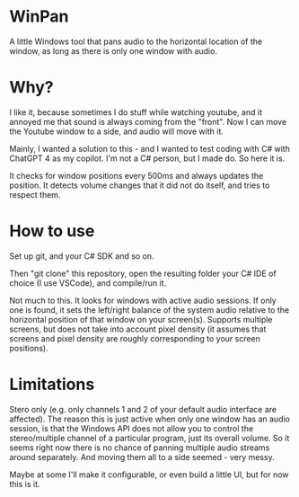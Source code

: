 # WinPan
A little Windows tool that pans audio to the horizontal location of the window, as long as there is only one window with audio.

# Why?
I like it, because sometimes I do stuff while watching youtube, and it annoyed me that sound is always coming from the "front". Now I can move the Youtube window to a side, and audio will move with it.

Mainly, I wanted a solution to this - and I wanted to test coding with C# with ChatGPT 4 as my copilot. I'm not a C# person, but I made do. So here it is.

It checks for window positions every 500ms and always updates the position. It detects volume changes that it did not do itself, and tries to respect them.

# How to use
Set up git, and your C# SDK and so on.

Then "git clone" this repository, open the resulting folder your C# IDE of choice (I use VSCode), and compile/run it.

Not much to this. It looks for windows with active audio sessions. If only one is found, it sets the left/right balance of the system audio relative to the horizontal position of that window on your screen(s). Supports multiple screens, but does not take into account pixel density (it assumes that screens and pixel density are roughly corresponding to your screen positions).

# Limitations
Stero only (e.g. only channels 1 and 2 of your default audio interface are affected). The reason this is just active when only one window has an audio session, is that the Windows API does not allow you to control the stereo/multiple channel of a particular program, just its overall volume. So it seems right now there is no chance of panning multiple audio streams around separately. And moving them all to a side seemed - very messy. 

Maybe at some I'll make it configurable, or even build a little UI, but for now this is it.
